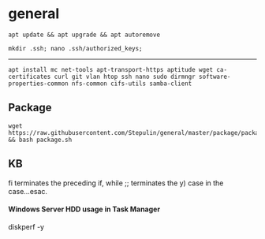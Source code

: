 # general

`apt update && apt upgrade && apt autoremove`

`mkdir .ssh; nano .ssh/authorized_keys;`


---

```
apt install mc net-tools apt-transport-https aptitude wget ca-certificates curl git vlan htop ssh nano sudo dirmngr software-properties-common nfs-common cifs-utils samba-client
```


## Package

```
wget https://raw.githubusercontent.com/Stepulin/general/master/package/package.sh && bash package.sh
```

## KB

fi terminates the preceding if, while ;; terminates the y) case in the case...esac.

#### Windows Server HDD usage in Task Manager
diskperf -y
